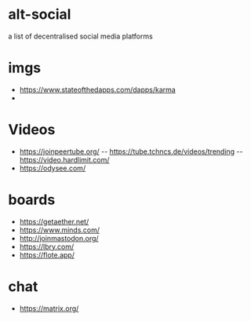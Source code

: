 # alt-social
a list of decentralised social media platforms

# imgs
- https://www.stateofthedapps.com/dapps/karma
- 
# Videos
- https://joinpeertube.org/
-- https://tube.tchncs.de/videos/trending
-- https://video.hardlimit.com/
- https://odysee.com/

# boards
- https://getaether.net/
- https://www.minds.com/
- http://joinmastodon.org/
- https://lbry.com/
- https://flote.app/

# chat
- https://matrix.org/
